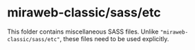 # miraweb-classic/sass/etc

This folder contains miscellaneous SASS files. Unlike `"miraweb-classic/sass/etc"`, these files
need to be used explicitly.
